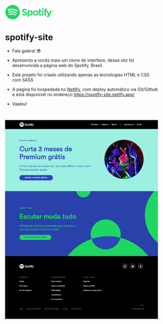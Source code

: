 <a href="https://spotify-site.netlify.app/" target="_blank"><img src=".github/logo-spotify-green.png" width="160" alt="Logo Spotify"></a>

# spotify-site

- Fala galera! 😎

- Apresento a vocês mais um clone de interface, dessa vez foi desenvolvida a página web do Spotify, Brasil.

- Este projeto foi criado utilizando apenas as tecnologias HTML e CSS com SASS

- A página foi hospedada no <a href="https://www.netlify.com/">Netlify</a>, com deploy automático via Git/Github e está disponível no endereço <a href="https://spotify-site.netlify.app/">https://spotify-site.netlify.app/</a>

- Vaaleu!

<br>

<a href="https://spotify-site.netlify.app/" target="_blank"><img src=".github/screen.png" alt="Print"></a>
